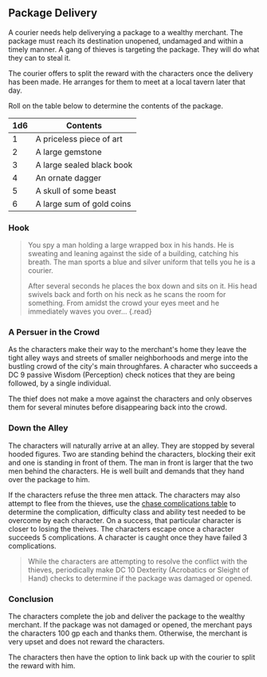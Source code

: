 ## Package Delivery
A courier needs help deliverying a package to a wealthy merchant. The package must reach its destination unopened, undamaged and within a timely manner. A gang of thieves is targeting the package. They will do what they can to steal it.

The courier offers to split the reward with the characters once the delivery has been made. He arranges for them to meet at a local tavern later that day.

Roll on the table below to determine the contents of the package.

| 1d6 | Contents                  |
|-----|---------------------------|
| 1   | A priceless piece of art  |
| 2   | A large gemstone          |
| 3   | A large sealed black book |
| 4   | An ornate dagger          |
| 5   | A skull of some beast     |
| 6   | A large sum of gold coins |

### Hook
>You spy a man holding a large wrapped box in his hands. He is sweating and leaning against the side of a building, catching his breath. The man sports a blue and silver uniform that tells you he is a courier.
>
>After several seconds he places the box down and sits on it. His head swivels back and forth on his neck as he scans the room for something. From amidst the crowd your eyes meet and he immediately waves you over...
{.read}

### A Persuer in the Crowd
As the characters make their way to the merchant's home they leave the tight alley ways and streets of smaller neighborhoods and merge into the bustling crowd of the city's main throughfares. A character who succeeds a DC 9 passive Wisdom (Perception) check notices that they are being followed, by a single individual.

The thief does not make a move against the characters and only observes them for several minutes before disappearing back into the crowd.

### Down the Alley
The characters will naturally arrive at an alley. They are stopped by several hooded figures. Two are standing behind the characters, blocking their exit and one is standing in front of them. The man in front is larger that the two men behind the characters. He is well built and demands that they hand over the package to him.

If the characters refuse the three men attack. The characters may also attempt to flee from the thieves, use the [chase complications table]() to determine the complication, difficulty class and ability test needed to be overcome by each character. On a success, that particular character is closer to losing the theives. The characters escape once a character succeeds 5 complications. A character is caught once they have failed 3 complications.

>While the characters are attempting to resolve the conflict with the thieves, periodically make DC 10 Dexterity (Acrobatics or Sleight of Hand) checks to determine if the package was damaged or opened.

### Conclusion
The characters complete the job and deliver the package to the wealthy merchant. If the package was not damaged or opened, the merchant pays the characters 100 gp each and thanks them. Otherwise, the merchant is very upset and does not reward the characters.

The characters then have the option to link back up with the courier to split the reward with him.
